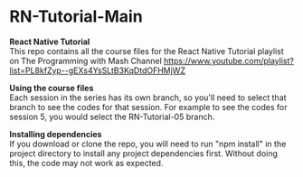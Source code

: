 # RN-Tutorial-Main

**React Native Tutorial**<br/>
This repo contains all the course files for the React Native Tutorial playlist on The Programming with Mash Channel
https://www.youtube.com/playlist?list=PL8kfZyp--gEXs4YsSLtB3KqDtdOFHMjWZ

**Using the course files**<br/>
Each session in the series has its own branch, so you'll need to select that branch to see the codes for that session. For example to see the codes for session 5, you would select the RN-Tutorial-05 branch.

**Installing dependencies**<br/>
If you download or clone the repo, you will need to run "npm install" in the project directory to install any project dependencies first. Without doing this, the code may not work as expected.

